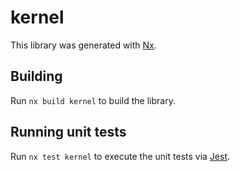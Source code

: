 # kernel

This library was generated with [Nx](https://nx.dev).

## Building

Run `nx build kernel` to build the library.

## Running unit tests

Run `nx test kernel` to execute the unit tests via [Jest](https://jestjs.io).
